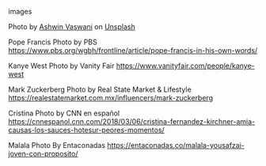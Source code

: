 images

<span>Photo by <a href="https://unsplash.com/@ashwinv11?utm_source=unsplash&amp;utm_medium=referral&amp;utm_content=creditCopyText">Ashwin Vaswani</a> on <a href="https://unsplash.com/s/photos/pope-francis?utm_source=unsplash&amp;utm_medium=referral&amp;utm_content=creditCopyText">Unsplash</a></span>

Pope Francis Photo by PBS https://www.pbs.org/wgbh/frontline/article/pope-francis-in-his-own-words/

Kanye West Photo by Vanity Fair  https://www.vanityfair.com/people/kanye-west

Mark Zuckerberg Photo by Real State Market & Lifestyle https://realestatemarket.com.mx/influencers/mark-zuckerberg

Cristina Photo by CNN en español https://cnnespanol.cnn.com/2018/03/06/cristina-fernandez-kirchner-amia-causas-los-sauces-hotesur-peores-momentos/

Malala Photo By Entaconadas https://entaconadas.co/malala-yousafzai-joven-con-proposito/